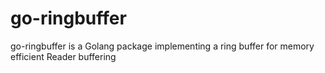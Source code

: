 # go-ringbuffer

go-ringbuffer is a Golang package implementing a ring buffer for memory efficient Reader buffering
